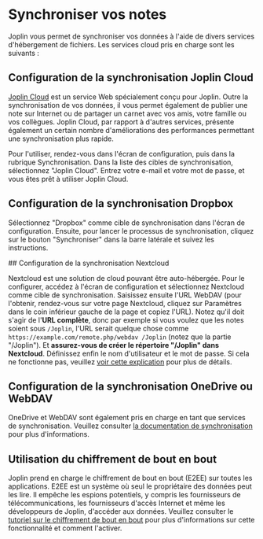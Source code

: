# Synchroniser vos notes

Joplin vous permet de synchroniser vos données à l'aide de divers services d'hébergement de fichiers. Les services cloud pris en charge sont les suivants :

## Configuration de la synchronisation Joplin Cloud

[Joplin Cloud](https://joplinapp.org/plans/) est un service Web spécialement conçu pour Joplin. Outre la synchronisation de vos données, il vous permet également de publier une note sur Internet ou de partager un carnet avec vos amis, votre famille ou vos collègues. Joplin Cloud, par rapport à d'autres services, présente également un certain nombre d'améliorations des performances permettant une synchronisation plus rapide.

Pour l'utiliser, rendez-vous dans l'écran de configuration, puis dans la rubrique Synchronisation. Dans la liste des cibles de synchronisation, sélectionnez "Joplin Cloud". Entrez votre e-mail et votre mot de passe, et vous êtes prêt à utiliser Joplin Cloud.

## Configuration de la synchronisation Dropbox

Sélectionnez "Dropbox" comme cible de synchronisation dans l'écran de configuration. Ensuite, pour lancer le processus de synchronisation, cliquez sur le bouton "Synchroniser" dans la barre latérale et suivez les instructions.

## Configuration de la synchronisation Nextcloud

Nextcloud est une solution de cloud pouvant être auto-hébergée. Pour le configurer, accédez à l'écran de configuration et sélectionnez Nextcloud comme cible de synchronisation. Saisissez ensuite l'URL WebDAV (pour l'obtenir, rendez-vous sur votre page Nextcloud, cliquez sur Paramètres dans le coin inférieur gauche de la page et copiez l'URL). Notez qu'il doit s'agir de l'**URL complète**, donc par exemple si vous voulez que les notes soient sous `/Joplin`, l'URL serait quelque chose comme `https://example.com/remote.php/webdav /Joplin` (notez que la partie "/Joplin"). Et **assurez-vous de créer le répertoire "/Joplin" dans Nextcloud**. Définissez enfin le nom d'utilisateur et le mot de passe. Si cela ne fonctionne pas, veuillez [voir cette explication](https://github.com/laurent22/joplin/issues/61#issuecomment-373282608) pour plus de détails.

## Configuration de la synchronisation OneDrive ou WebDAV

OneDrive et WebDAV sont également pris en charge en tant que services de synchronisation. Veuillez consulter [la documentation de synchronisation](https://github.com/laurent22/joplin#synchronisation) pour plus d'informations.

## Utilisation du chiffrement de bout en bout

Joplin prend en charge le chiffrement de bout en bout (E2EE) sur toutes les applications. E2EE est un système où seul le propriétaire des données peut les lire. Il empêche les espions potentiels, y compris les fournisseurs de télécommunications, les fournisseurs d'accès Internet et même les développeurs de Joplin, d'accéder aux données. Veuillez consulter le [tutoriel sur le chiffrement de bout en bout](https://joplinapp.org/e2ee/) pour plus d'informations sur cette fonctionnalité et comment l'activer.